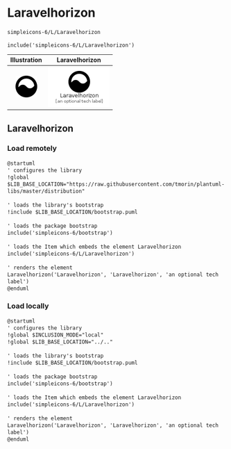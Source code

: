 # Laravelhorizon


```text
simpleicons-6/L/Laravelhorizon
```

```text
include('simpleicons-6/L/Laravelhorizon')
```



| Illustration | Laravelhorizon |
| :---: | :---: |
| ![illustration for Illustration](../../simpleicons-6/L/Laravelhorizon.png) | ![illustration for Laravelhorizon](../../simpleicons-6/L/Laravelhorizon.Local.png) |




## Laravelhorizon

### Load remotely
```plantuml
@startuml
' configures the library
!global $LIB_BASE_LOCATION="https://raw.githubusercontent.com/tmorin/plantuml-libs/master/distribution"

' loads the library's bootstrap
!include $LIB_BASE_LOCATION/bootstrap.puml

' loads the package bootstrap
include('simpleicons-6/bootstrap')

' loads the Item which embeds the element Laravelhorizon
include('simpleicons-6/L/Laravelhorizon')

' renders the element
Laravelhorizon('Laravelhorizon', 'Laravelhorizon', 'an optional tech label')
@enduml
```

### Load locally
```plantuml
@startuml
' configures the library
!global $INCLUSION_MODE="local"
!global $LIB_BASE_LOCATION="../.."

' loads the library's bootstrap
!include $LIB_BASE_LOCATION/bootstrap.puml

' loads the package bootstrap
include('simpleicons-6/bootstrap')

' loads the Item which embeds the element Laravelhorizon
include('simpleicons-6/L/Laravelhorizon')

' renders the element
Laravelhorizon('Laravelhorizon', 'Laravelhorizon', 'an optional tech label')
@enduml
```

